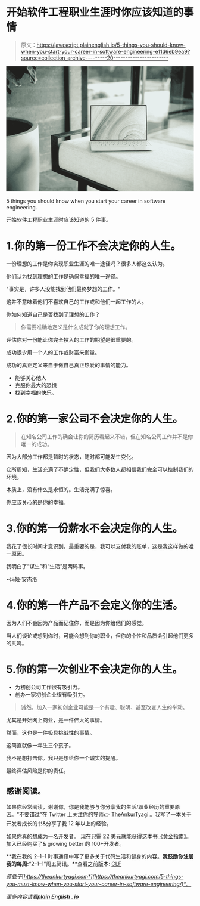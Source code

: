 # 开始软件工程职业生涯时你应该知道的事情

> 原文：<https://javascript.plainenglish.io/5-things-you-should-know-when-you-start-your-career-in-software-engineering-e11d6eb9ea9?source=collection_archive---------20----------------------->

![](img/13723e4405afda0849c28746b224c0f7.png)

5 things you should know when you start your career in software engineering.

开始软件工程职业生涯时应该知道的 5 件事。

# 1.你的第一份工作不会决定你的人生。

一份理想的工作是你实现职业生涯的唯一途径吗？很多人都这么认为。

他们认为找到理想的工作是确保幸福的唯一途径。

"事实是，许多人没能找到他们最终梦想的工作。"

这并不意味着他们不喜欢自己的工作或和他们一起工作的人。

你如何知道自己是否找到了理想的工作？

> 你需要准确地定义是什么成就了你的理想工作。

评估你对一份能让你完全投入的工作的期望是很重要的。

成功很少用一个人的工作或财富来衡量。

成功的真正定义来自于做自己真正热爱的事情的能力。

*   能够关心他人
*   克服你最大的恐惧
*   找到幸福的快乐。

# 2.你的第一家公司不会决定你的人生。

> 在知名公司工作的确会让你的简历看起来不错，但在知名公司工作并不是你唯一的成功。

因为大部分工作都是暂时的状态，随时都可能发生变化。

众所周知，生活充满了不确定性，但我们大多数人都相信我们完全可以控制我们的环境。

本质上，没有什么是永恒的。生活充满了惊喜。

你应该关心的是你的幸福。

# 3.你的第一份薪水不会决定你的人生。

我花了很长时间才意识到，最重要的是，我可以支付我的账单，这是我这样做的唯一原因。

我明白了“谋生”和“生活”是两码事。

~玛娅·安杰洛

# 4.你的第一件产品不会定义你的生活。

因为人们不会因为产品而记住你，而是因为你给他们的感觉。

当人们谈论或想到你时，可能会想到你的职业，但你的个性和品质会引起他们更多的共鸣。

# 5.你的第一次创业不会决定你的人生。

*   为初创公司工作很有吸引力。
*   创办一家初创企业很有吸引力。

> 诚然，加入一家初创企业可能是一个有趣、聪明、甚至改变人生的举动。

尤其是开始网上商业，是一件伟大的事情。

然而，这也是一件极具挑战性的事情。

这简直就像一年生三个孩子。

我不是想打击你。我只是想给你一个诚实的提醒。

最终评估风险是你的责任。

## 感谢阅读。

如果你经常阅读，谢谢你，你是我能够与你分享我的生活/职业经历的重要原因。“不要错过”在 Twitter 上关注你的导师👉 [TheAnkurTyagi](https://twitter.com/TheAnkurTyagi) 。我写了一本关于开发者成长的书&分享了我 12 年以上的经验。

如果你真的想成为一名开发者。 现在只需 22 美元就能获得这本书[《黄金指南》](https://gumroad.com/l/nextgendev/)。加入已经购买了& growing better 的 100+开发者。

**我在我的 2–1–1 时事通讯中写了更多关于代码生活和健身的内容。**我鼓励你注册我的每周:**“2–1–1”周五简讯。**查看之前版本: [CLF](https://codelifefitness.com/2-1-1/)

*原载于*[*https://theankurtyagi.com*](https://theankurtyagi.com/5-things-you-must-know-when-you-start-your-career-in-software-engineering/)*。*

*更多内容请看*[***plain English . io***](http://plainenglish.io)